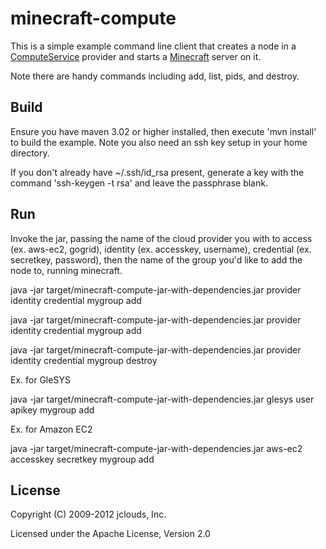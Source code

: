 # minecraft-compute

This is a simple example command line client that creates a node in a [ComputeService](http://code.google.com/p/jclouds/wiki/ComputeGuide) provider and starts a [Minecraft](http://www.minecraft.net/) server on it.

Note there are handy commands including add, list, pids, and destroy.

## Build

Ensure you have maven 3.02 or higher installed, then execute 'mvn install' to build the example.  Note you also need an ssh key setup in your home directory.

If you don't already have ~/.ssh/id_rsa present, generate a key with the command 'ssh-keygen -t rsa' and leave the passphrase blank.

## Run

Invoke the jar, passing the name of the cloud provider you with to access (ex. aws-ec2, gogrid), identity (ex. accesskey, username), credential (ex. secretkey, password), then the name of the group you'd like to add the node to, running minecraft.

java -jar target/minecraft-compute-jar-with-dependencies.jar provider identity credential mygroup add

java -jar target/minecraft-compute-jar-with-dependencies.jar provider identity credential mygroup add

java -jar target/minecraft-compute-jar-with-dependencies.jar provider identity credential mygroup destroy

Ex. for GleSYS

java -jar target/minecraft-compute-jar-with-dependencies.jar glesys user apikey mygroup add

Ex. for Amazon EC2

java -jar target/minecraft-compute-jar-with-dependencies.jar aws-ec2 accesskey secretkey mygroup add

## License

Copyright (C) 2009-2012 jclouds, Inc.

Licensed under the Apache License, Version 2.0

